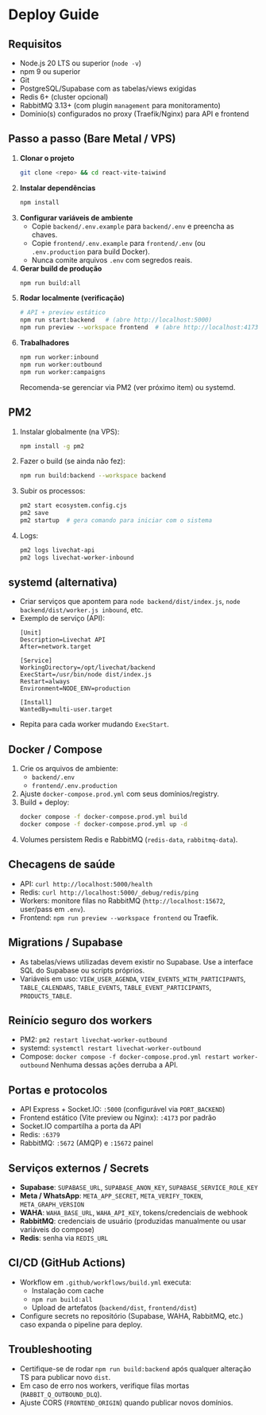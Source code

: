 # Deploy Guide

## Requisitos
- Node.js 20 LTS ou superior (`node -v`)
- npm 9 ou superior
- Git
- PostgreSQL/Supabase com as tabelas/views exigidas
- Redis 6+ (cluster opcional)
- RabbitMQ 3.13+ (com plugin `management` para monitoramento)
- Domínio(s) configurados no proxy (Traefik/Nginx) para API e frontend

## Passo a passo (Bare Metal / VPS)
1. **Clonar o projeto**
   ```bash
   git clone <repo> && cd react-vite-taiwind
   ```
2. **Instalar dependências**
   ```bash
   npm install
   ```
3. **Configurar variáveis de ambiente**
   - Copie `backend/.env.example` para `backend/.env` e preencha as chaves.
   - Copie `frontend/.env.example` para `frontend/.env` (ou `.env.production` para build Docker).
   - Nunca comite arquivos `.env` com segredos reais.
4. **Gerar build de produção**
   ```bash
   npm run build:all
   ```
5. **Rodar localmente (verificação)**
   ```bash
   # API + preview estático
   npm run start:backend   # (abre http://localhost:5000)
   npm run preview --workspace frontend  # (abre http://localhost:4173)
   ```
6. **Trabalhadores**
   ```bash
   npm run worker:inbound
   npm run worker:outbound
   npm run worker:campaigns
   ```
   Recomenda-se gerenciar via PM2 (ver próximo item) ou systemd.

## PM2
1. Instalar globalmente (na VPS):
   ```bash
   npm install -g pm2
   ```
2. Fazer o build (se ainda não fez):
   ```bash
   npm run build:backend --workspace backend
   ```
3. Subir os processos:
   ```bash
   pm2 start ecosystem.config.cjs
   pm2 save
   pm2 startup  # gera comando para iniciar com o sistema
   ```
4. Logs:
   ```bash
   pm2 logs livechat-api
   pm2 logs livechat-worker-inbound
   ```

## systemd (alternativa)
- Criar serviços que apontem para `node backend/dist/index.js`, `node backend/dist/worker.js inbound`, etc.
- Exemplo de serviço (API):
  ```
  [Unit]
  Description=Livechat API
  After=network.target

  [Service]
  WorkingDirectory=/opt/livechat/backend
  ExecStart=/usr/bin/node dist/index.js
  Restart=always
  Environment=NODE_ENV=production

  [Install]
  WantedBy=multi-user.target
  ```
- Repita para cada worker mudando `ExecStart`.

## Docker / Compose
1. Crie os arquivos de ambiente:
   - `backend/.env`
   - `frontend/.env.production`
2. Ajuste `docker-compose.prod.yml` com seus domínios/registry.
3. Build + deploy:
   ```bash
   docker compose -f docker-compose.prod.yml build
   docker compose -f docker-compose.prod.yml up -d
   ```
4. Volumes persistem Redis e RabbitMQ (`redis-data`, `rabbitmq-data`).

## Checagens de saúde
- API: `curl http://localhost:5000/health`
- Redis: `curl http://localhost:5000/_debug/redis/ping`
- Workers: monitore filas no RabbitMQ (`http://localhost:15672`, user/pass em `.env`).
- Frontend: `npm run preview --workspace frontend` ou Traefik.

## Migrations / Supabase
- As tabelas/views utilizadas devem existir no Supabase. Use a interface SQL do Supabase ou scripts próprios.
- Variáveis em uso: `VIEW_USER_AGENDA`, `VIEW_EVENTS_WITH_PARTICIPANTS`, `TABLE_CALENDARS`, `TABLE_EVENTS`, `TABLE_EVENT_PARTICIPANTS`, `PRODUCTS_TABLE`.

## Reinício seguro dos workers
- PM2: `pm2 restart livechat-worker-outbound`
- systemd: `systemctl restart livechat-worker-outbound`
- Compose: `docker compose -f docker-compose.prod.yml restart worker-outbound`
  Nenhuma dessas ações derruba a API.

## Portas e protocolos
- API Express + Socket.IO: `:5000` (configurável via `PORT_BACKEND`)
- Frontend estático (Vite preview ou Nginx): `:4173` por padrão
- Socket.IO compartilha a porta da API
- Redis: `:6379`
- RabbitMQ: `:5672` (AMQP) e `:15672` painel

## Serviços externos / Secrets
- **Supabase**: `SUPABASE_URL`, `SUPABASE_ANON_KEY`, `SUPABASE_SERVICE_ROLE_KEY`
- **Meta / WhatsApp**: `META_APP_SECRET`, `META_VERIFY_TOKEN`, `META_GRAPH_VERSION`
- **WAHA**: `WAHA_BASE_URL`, `WAHA_API_KEY`, tokens/credenciais de webhook
- **RabbitMQ**: credenciais de usuário (produzidas manualmente ou usar variáveis do compose)
- **Redis**: senha via `REDIS_URL`

## CI/CD (GitHub Actions)
- Workflow em `.github/workflows/build.yml` executa:
  - Instalação com cache
  - `npm run build:all`
  - Upload de artefatos (`backend/dist`, `frontend/dist`)
- Configure secrets no repositório (Supabase, WAHA, RabbitMQ, etc.) caso expanda o pipeline para deploy.

## Troubleshooting
- Certifique-se de rodar `npm run build:backend` após qualquer alteração TS para publicar novo `dist`.
- Em caso de erro nos workers, verifique filas mortas (`RABBIT_Q_OUTBOUND_DLQ`).
- Ajuste CORS (`FRONTEND_ORIGIN`) quando publicar novos domínios.
